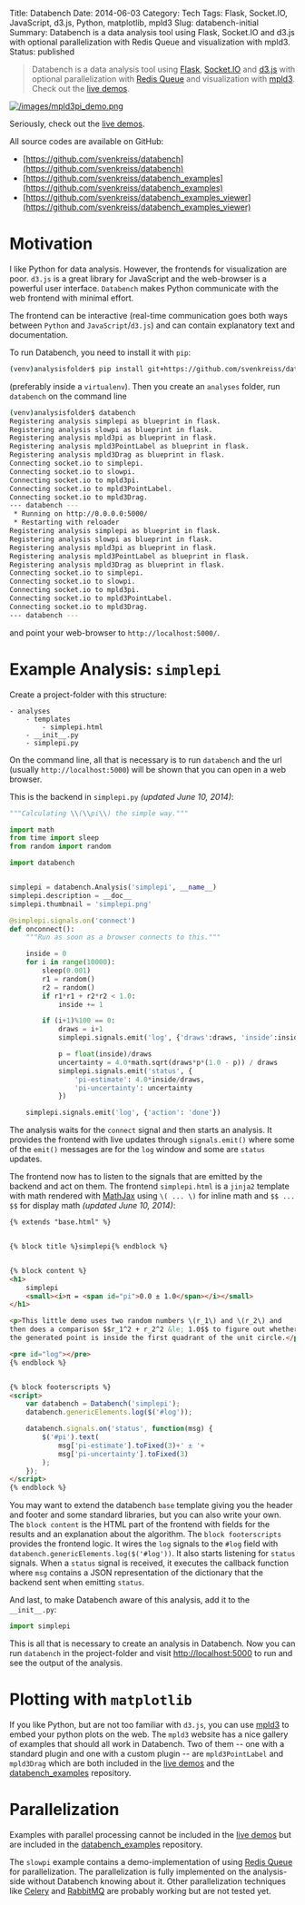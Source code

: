 Title: Databench
Date: 2014-06-03
Category: Tech
Tags: Flask, Socket.IO, JavaScript, d3.js, Python, matplotlib, mpld3
Slug: databench-initial
Summary: Databench is a data analysis tool using Flask, Socket.IO and d3.js with optional parallelization with Redis Queue and visualization with mpld3.
Status: published

> Databench is a data analysis tool using [Flask](http://flask.pocoo.org/), [Socket.IO](http://socket.io/) and [d3.js](http://d3js.org/) with optional parallelization with [Redis Queue](http://python-rq.org/) and visualization with [mpld3](http://mpld3.github.io/). Check out the [live demos](http://databench-examples-viewer.svenkreiss.com/).


[![/images/mpld3pi_demo.png](/images/mpld3pi_demo.png)](http://databench-examples-viewer.svenkreiss.com/)

Seriously, check out the [live demos](http://databench-examples-viewer.svenkreiss.com/).

All source codes are available on GitHub:

* [https://github.com/svenkreiss/databench](https://github.com/svenkreiss/databench)
* [https://github.com/svenkreiss/databench_examples](https://github.com/svenkreiss/databench_examples)
* [https://github.com/svenkreiss/databench_examples_viewer](https://github.com/svenkreiss/databench_examples_viewer)



# Motivation

I like Python for data analysis. However, the frontends for visualization are poor. `d3.js` is a great library for JavaScript and the web-browser is a powerful user interface. `Databench` makes Python communicate with the web frontend with minimal effort.

The frontend can be interactive (real-time communication goes both ways between `Python` and `JavaScript`/`d3.js`) and can contain explanatory text and documentation.

To run Databench, you need to install it with `pip`:
```bash
(venv)analysisfolder$ pip install git+https://github.com/svenkreiss/databench.git
```
(preferably inside a `virtualenv`). Then you create an `analyses` folder, run `databench` on the command line
```bash
(venv)analysisfolder$ databench
Registering analysis simplepi as blueprint in flask.
Registering analysis slowpi as blueprint in flask.
Registering analysis mpld3pi as blueprint in flask.
Registering analysis mpld3PointLabel as blueprint in flask.
Registering analysis mpld3Drag as blueprint in flask.
Connecting socket.io to simplepi.
Connecting socket.io to slowpi.
Connecting socket.io to mpld3pi.
Connecting socket.io to mpld3PointLabel.
Connecting socket.io to mpld3Drag.
--- databench ---
 * Running on http://0.0.0.0:5000/
 * Restarting with reloader
Registering analysis simplepi as blueprint in flask.
Registering analysis slowpi as blueprint in flask.
Registering analysis mpld3pi as blueprint in flask.
Registering analysis mpld3PointLabel as blueprint in flask.
Registering analysis mpld3Drag as blueprint in flask.
Connecting socket.io to simplepi.
Connecting socket.io to slowpi.
Connecting socket.io to mpld3pi.
Connecting socket.io to mpld3PointLabel.
Connecting socket.io to mpld3Drag.
--- databench ---
```
and point your web-browser to `http://localhost:5000/`.


# Example Analysis: `simplepi`

Create a project-folder with this structure:
```
- analyses
    - templates
        - simplepi.html
    - __init__.py
    - simplepi.py
```


On the command line, all that is necessary is to run `databench` and the url (usually `http://localhost:5000`) will be shown that you can open in a web browser.

This is the backend in `simplepi.py` _(updated June 10, 2014)_:

```python
"""Calculating \\(\\pi\\) the simple way."""

import math
from time import sleep
from random import random

import databench


simplepi = databench.Analysis('simplepi', __name__)
simplepi.description = __doc__
simplepi.thumbnail = 'simplepi.png'

@simplepi.signals.on('connect')
def onconnect():
    """Run as soon as a browser connects to this."""

    inside = 0
    for i in range(10000):
        sleep(0.001)
        r1 = random()
        r2 = random()
        if r1*r1 + r2*r2 < 1.0:
            inside += 1

        if (i+1)%100 == 0:
            draws = i+1
            simplepi.signals.emit('log', {'draws':draws, 'inside':inside})

            p = float(inside)/draws
            uncertainty = 4.0*math.sqrt(draws*p*(1.0 - p)) / draws
            simplepi.signals.emit('status', {
                'pi-estimate': 4.0*inside/draws,
                'pi-uncertainty': uncertainty
            })

    simplepi.signals.emit('log', {'action': 'done'})
```

The analysis waits for the `connect` signal and then starts an analysis. It provides the frontend with live updates through `signals.emit()` where some of the `emit()` messages are for the `log` window and some are `status` updates.

The frontend now has to listen to the signals that are emitted by the backend and act on them. The frontend `simplepi.html` is a `jinja2` template with math rendered with [MathJax](http://www.mathjax.org/) using `\( ... \)` for inline math and `$$ ... $$` for display math _(updated June 10, 2014)_:

```html
{% extends "base.html" %}


{% block title %}simplepi{% endblock %}


{% block content %}
<h1>
    simplepi
    <small><i>π = <span id="pi">0.0 ± 1.0</span></i></small>
</h1>

<p>This little demo uses two random numbers \(r_1\) and \(r_2\) and
then does a comparison $$r_1^2 + r_2^2 &le; 1.0$$ to figure out whether
the generated point is inside the first quadrant of the unit circle.</p>

<pre id="log"></pre>
{% endblock %}


{% block footerscripts %}
<script>
    var databench = Databench('simplepi');
    databench.genericElements.log($('#log'));

    databench.signals.on('status', function(msg) {
        $('#pi').text(
            msg['pi-estimate'].toFixed(3)+' ± '+
            msg['pi-uncertainty'].toFixed(3)
        );
    });
</script>
{% endblock %}
```

You may want to extend the databench `base` template giving you the header and footer and some standard libraries, but you can also write your own. The `block content` is the HTML part of the frontend with fields for the results and an explanation about the algorithm. The `block footerscripts` provides the frontend logic. It wires the `log` signals to the `#log` field with `databench.genericElements.log($('#log'))`. It also starts listening for `status` signals. When a `status` signal is received, it executes the callback function where `msg` contains a JSON representation of the dictionary that the backend sent when emitting `status`.

And last, to make Databench aware of this analysis, add it to the `__init__.py`:
```python
import simplepi
```

This is all that is necessary to create an analysis in Databench. Now you can run `databench` in the project-folder and visit [http://localhost:5000](http://localhost:5000) to run and see the output of the analysis.


# Plotting with `matplotlib`

If you like Python, but are not too familiar with `d3.js`, you can use [mpld3](http://mpld3.github.io/) to embed your python plots on the web. The `mpld3` website has a nice gallery of examples that should all work in Databench. Two of them -- one with a standard plugin and one with a custom plugin -- are `mpld3PointLabel` and `mpld3Drag` which are both included in the [live demos](http://databench-examples-viewer.svenkreiss.com/) and the [databench_examples](https://github.com/svenkreiss/databench_examples) repository.


# Parallelization

Examples with parallel processing cannot be included in the [live demos](http://databench-examples-viewer.svenkreiss.com/) but are included in the [databench_examples](https://github.com/svenkreiss/databench_examples) repository.

The `slowpi` example contains a demo-implementation of using [Redis Queue]() for parallelization. The parallelization is fully implemented on the analysis-side without Databench knowing about it. Other parallelization techniques like [Celery](http://www.celeryproject.org/) and [RabbitMQ](http://www.rabbitmq.com/) are probably working but are not tested yet.
